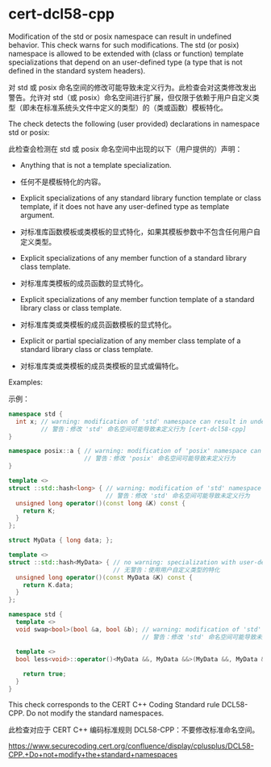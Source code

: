 # cert-dcl58-cpp

Modification of the std or posix namespace can result in undefined behavior. This check warns for such modifications. The std (or posix) namespace is allowed to be extended with (class or function) template specializations that depend on an user-defined type (a type that is not defined in the standard system headers).

对 std 或 posix 命名空间的修改可能导致未定义行为。此检查会对这类修改发出警告。允许对 std（或 posix）命名空间进行扩展，但仅限于依赖于用户自定义类型（即未在标准系统头文件中定义的类型）的（类或函数）模板特化。

The check detects the following (user provided) declarations in namespace std or posix:

此检查会检测在 std 或 posix 命名空间中出现的以下（用户提供的）声明：

- Anything that is not a template specialization.
- 任何不是模板特化的内容。

- Explicit specializations of any standard library function template or class template, if it does not have any user-defined type as template argument.
- 对标准库函数模板或类模板的显式特化，如果其模板参数中不包含任何用户自定义类型。

- Explicit specializations of any member function of a standard library class template.
- 对标准库类模板的成员函数的显式特化。

- Explicit specializations of any member function template of a standard library class or class template.
- 对标准库类或类模板的成员函数模板的显式特化。

- Explicit or partial specialization of any member class template of a standard library class or class template.
- 对标准库类或类模板的成员类模板的显式或偏特化。

Examples:

示例：

```c++
namespace std {
  int x; // warning: modification of 'std' namespace can result in undefined behavior [cert-dcl58-cpp]
         // 警告：修改 'std' 命名空间可能导致未定义行为 [cert-dcl58-cpp]
}

namespace posix::a { // warning: modification of 'posix' namespace can result in undefined behavior
                     // 警告：修改 'posix' 命名空间可能导致未定义行为
}

template <>
struct ::std::hash<long> { // warning: modification of 'std' namespace can result in undefined behavior
                           // 警告：修改 'std' 命名空间可能导致未定义行为
  unsigned long operator()(const long &K) const {
    return K;
  }
};

struct MyData { long data; };

template <>
struct ::std::hash<MyData> { // no warning: specialization with user-defined type
                             // 无警告：使用用户自定义类型的特化
  unsigned long operator()(const MyData &K) const {
    return K.data;
  }
};

namespace std {
  template <>
  void swap<bool>(bool &a, bool &b); // warning: modification of 'std' namespace can result in undefined behavior
                                     // 警告：修改 'std' 命名空间可能导致未定义行为

  template <>
  bool less<void>::operator()<MyData &&, MyData &&>(MyData &&, MyData &&) const { // warning: modification of 'std' namespace can result in undefined behavior
                                                                                  // 警告：修改 'std' 命名空间可能导致未定义行为
    return true;
  }
}
```

This check corresponds to the CERT C++ Coding Standard rule DCL58-CPP. Do not modify the standard namespaces.

此检查对应于 CERT C++ 编码标准规则 DCL58-CPP：不要修改标准命名空间。

https://www.securecoding.cert.org/confluence/display/cplusplus/DCL58-CPP.+Do+not+modify+the+standard+namespaces
